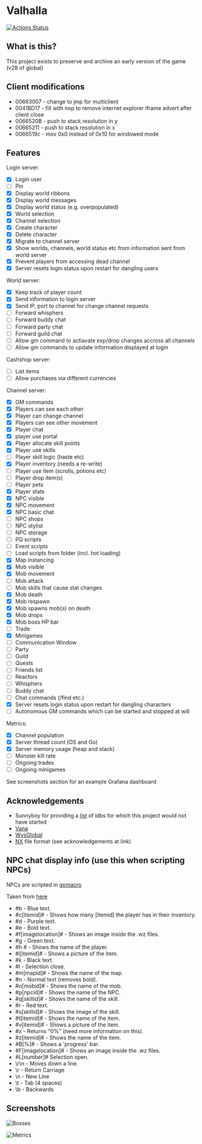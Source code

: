 # Valhalla

[![Actions Status](https://github.com/Hucaru/Valhalla/workflows/Go/badge.svg)](https://github.com/Hucaru/Valhalla/actions)

## What is this?

This project exists to preserve and archive an early version of the game (v28 of global)

## Client modifications

- 00663007 - change to jmp for multiclient
- 0041BD17 - fill with nop to remove internet explorer iframe advert after client close
- 0066520B - push to stack resolution in y
- 00665211 - push to stack resolution in x
- 0066519c - mov 0x0 instead of 0x10 for windowed mode

## Features

Login server:
- [x] Login user
- [ ] Pin
- [x] Display world ribbons
- [x] Display world messages
- [x] Display world status (e.g. overpopulated)
- [x] World selection
- [x] Channel selection
- [x] Create character
- [x] Delete character
- [x] Migrate to channel server
- [x] Show worlds, channels, world status etc from information sent from world server
- [x] Prevent players from accessing dead channel
- [x] Server resets login status upon restart for dangling users

World server:
- [x] Keep track of player count
- [x] Send information to login server
- [x] Send IP, port to channel for change channel requests
- [ ] Forward whisphers
- [ ] Forward buddy chat
- [ ] Forward party chat
- [ ] Forward guild chat
- [ ] Allow gm command to actiavate exp/drop changes accross all channels
- [ ] Allow gm commands to update information displayed at login

Cashshop server:
- [ ] List items
- [ ] Allow purchases via different currencies

Channel server:
- [x] GM commands
- [x] Players can see each other
- [x] Player can change channel
- [x] Players can see other movement
- [x] Player chat
- [x] player use portal
- [x] Player allocate skill points
- [x] Player use skills
- [ ] Player skill logic (haste etc)
- [x] Player inventory (needs a re-write)
- [ ] Player use item (scrolls, potions etc)
- [ ] Player drop item(s)
- [ ] Player pets
- [x] Player stats
- [x] NPC visible
- [x] NPC movement
- [x] NPC basic chat
- [ ] NPC shops
- [ ] NPC stylist
- [ ] NPC storage
- [ ] PQ scripts
- [ ] Event scripts
- [ ] Load scripts from folder (incl. hot loading)
- [x] Map instancing
- [x] Mob visible
- [x] Mob movement
- [ ] Mob attack
- [ ] Mob skills that cause stat changes
- [x] Mob death
- [x] Mob respawn
- [x] Mob spawns mob(s) on death
- [x] Mob drops
- [x] Mob boss HP bar
- [ ] Trade
- [x] Minigames
- [ ] Communication Window
- [ ] Party
- [ ] Guild
- [ ] Quests
- [ ] Friends list
- [ ] Reactors
- [ ] Whisphers
- [ ] Buddy chat
- [ ] Chat commands (/find etc.)
- [x] Server resets login status upon restart for dangling characters
- [ ] Autonomous GM commands which can be started and stopped at will

Metrics:
- [x] Channel population
- [x] Server thread count (OS and Go)
- [x] Server memory usage (heap and stack)
- [ ] Monster kill rate
- [ ] Ongoing trades
- [ ] Ongoing minigames

See screenshots section for an example Grafana dashboard

## Acknowledgements

- Sunnyboy for providing a [list](http://forum.ragezone.com/f921/library-idbs-versions-named-addresses-987815/) of idbs for which this project would not have started
- [Vana](https://github.com/retep998/Vana)
- [WvsGlobal](https://github.com/diamondo25/WvsGlobal)
- [NX](https://nxformat.github.io/) file format (see acknowledgements at link)

## NPC chat display info (use this when scripting NPCs)

NPCs are scripted in [gomacro](https://github.com/cosmos72/gomacro)

Taken from [here](http://forum.ragezone.com/f428/add-learning-npcs-start-finish-643364/)

- #b - Blue text.
- #c[itemid]# - Shows how many [itemid] the player has in their inventory.
- #d - Purple text.
- #e - Bold text.
- #f[imagelocation]# - Shows an image inside the .wz files.
- #g - Green text.
- #h # - Shows the name of the player.
- #i[itemid]# - Shows a picture of the item.
- #k - Black text.
- #l - Selection close.
- #m[mapid]# - Shows the name of the map.
- #n - Normal text (removes bold).
- #o[mobid]# - Shows the name of the mob.
- #p[npcid]# - Shows the name of the NPC.
- #q[skillid]# - Shows the name of the skill.
- #r - Red text.
- #s[skillid]# - Shows the image of the skill.
- #t[itemid]# - Shows the name of the item.
- #v[itemid]# - Shows a picture of the item.
- #x - Returns "0%" (need more information on this).
- #z[itemid]# - Shows the name of the item.
- #B[%]# - Shows a 'progress' bar.
- #F[imagelocation]# - Shows an image inside the .wz files.
- #L[number]# Selection open.
- \r\n - Moves down a line.
- \r - Return Carriage
- \n - New Line
- \t - Tab (4 spaces)
- \b - Backwards

## Screenshots

![Bosses](img/bosses.PNG?raw=true "Bosses")

![Metrics](img/metrics.PNG?raw=true "Metrics")